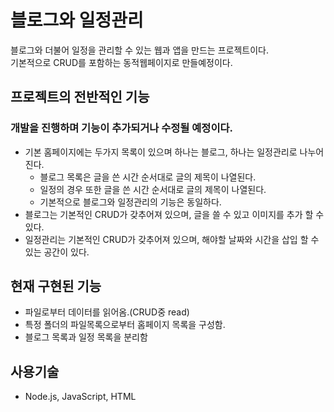 # 블로그와 일정관리

블로그와 더불어 일정을 관리할 수 있는 웹과 앱을 만드는 프로젝트이다.  
기본적으로 CRUD를 포함하는 동적웹페이지로 만들예정이다. 

## 프로젝트의 전반적인 기능
### 개발을 진행하며 기능이 추가되거나 수정될 예정이다.  

+ 기본 홈페이지에는 두가지 목록이 있으며 하나는 블로그, 하나는 일정관리로 나누어진다.
    + 블로그 목록은 글을 쓴 시간 순서대로 글의 제목이 나열된다.
    + 일정의 경우 또한 글을 쓴 시간 순서대로 글의 제목이 나열된다.
    + 기본적으로 블로그와 일정관리의 기능은 동일하다.
+ 블로그는 기본적인 CRUD가 갖추어져 있으며, 글을 쓸 수 있고 이미지를 추가 할 수 있다.
+ 일정관리는 기본적인 CRUD가 갖추어져 있으며, 해야할 날짜와 시간을 삽입 할 수 있는 공간이 있다.

## 현재 구현된 기능

+ 파일로부터 데이터를 읽어옴.(CRUD중 read)
+ 특정 폴더의 파일목록으로부터 홈페이지 목록을 구성함.
+ 블로그 목록과 일정 목록을 분리함

## 사용기술

+ Node.js, JavaScript, HTML

 